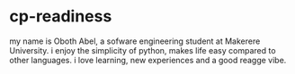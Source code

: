 # cp-readiness

my name is Oboth Abel, a sofware engineering student at Makerere University.
i enjoy the simplicity of python, makes life easy compared to other languages.
i love learning, new experiences and a good reagge vibe.
